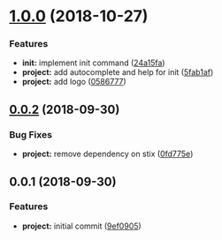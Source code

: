 <a name="1.0.0"></a>
# [1.0.0](https://github.com/SpoonX/stix-cli/compare/v0.0.2...v1.0.0) (2018-10-27)


### Features

* **init:** implement init command ([24a15fa](https://github.com/SpoonX/stix-cli/commit/24a15fa))
* **project:** add autocomplete and help for init ([5fab1af](https://github.com/SpoonX/stix-cli/commit/5fab1af))
* **project:** add logo ([0586777](https://github.com/SpoonX/stix-cli/commit/0586777))



<a name="0.0.2"></a>
## [0.0.2](https://github.com/SpoonX/stix-cli/compare/v0.0.1...v0.0.2) (2018-09-30)


### Bug Fixes

* **project:** remove dependency on stix ([0fd775e](https://github.com/SpoonX/stix-cli/commit/0fd775e))



<a name="0.0.1"></a>
## 0.0.1 (2018-09-30)


### Features

* **project:** initial commit ([9ef0905](https://github.com/SpoonX/stix-cli/commit/9ef0905))



